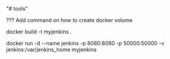 "# tools" 


??? Add command on how to create docker volume

docker build -t myjenkins .

docker run -d --name jenkins -p 8080:8080 -p 50000:50000 -v jenkins:/var/jenkins_home myjenkins